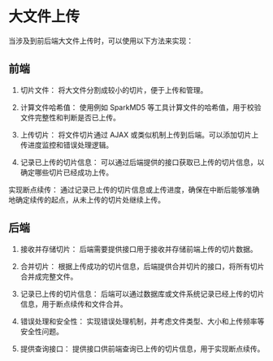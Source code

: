 # 大文件上传

当涉及到前后端大文件上传时，可以使用以下方法来实现：

## 前端

1. 切片文件： 将大文件分割成较小的切片，便于上传和管理。

2. 计算文件哈希值： 使用例如 SparkMD5 等工具计算文件的哈希值，用于校验文件完整性和判断是否已上传。

3. 上传切片： 将文件切片通过 AJAX 或类似机制上传到后端。可以添加切片上传进度监控和错误处理逻辑。

4. 记录已上传的切片信息： 可以通过后端提供的接口获取已上传的切片信息，以确定哪些切片已经成功上传。

实现断点续传： 通过记录已上传的切片信息或上传进度，确保在中断后能够准确地确定续传的起点，从未上传的切片处继续上传。

## 后端

1. 接收并存储切片： 后端需要提供接口用于接收并存储前端上传的切片数据。

2. 合并切片： 根据上传成功的切片信息，后端提供合并切片的接口，将所有切片合并成完整文件。

3. 记录已上传的切片信息： 后端可以通过数据库或文件系统记录已经上传的切片信息，用于断点续传和文件合并。

4. 错误处理和安全性： 实现错误处理机制，并考虑文件类型、大小和上传频率等安全性问题。

5. 提供查询接口： 提供接口供前端查询已上传的切片信息，用于实现断点续传。